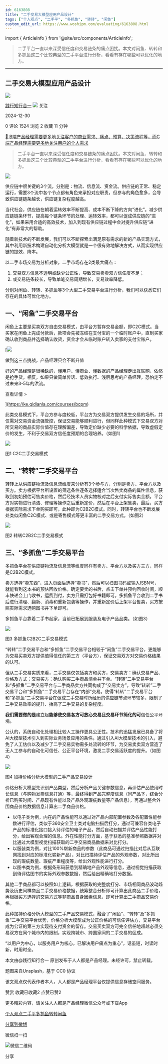 ```yaml
---
id: 6163808
title: "二手交易大模型应用产品设计"
tags: ["个人观点", "二手平", "多抓鱼", "转转", "闲鱼"]
custom_edit_url: https://www.woshipm.com/evaluating/6163808.html
---
```

import { ArticleInfo } from '@site/src/components/ArticleInfo';

<ArticleInfo
    author="践行知行合一"
    authorLink="https://www.woshipm.com/u/1106232"
    published="2024-12-30"
    views={1524}
    comments={0}
    collects={2}
/>

> 二手平台一直以来深受信任度和交易链条的痛点困扰。本文对闲鱼、转转和多抓鱼这三个比较典型的二手平台进行分析，看看有存在哪些可以优化的地方。

---

## 二手交易大模型应用产品设计

[![](https://static.woshipm.com/WX_U_202006_20200628164843_6389.jpg?imageView2/1/w/72/h/72/q/100)](https://www.woshipm.com/u/1106232)

[践行知行合一](https://www.woshipm.com/u/1106232) ![](https://static.woshipm.com/tag/1101_1@2x.png) 关注

2024-12-30

0 评论 1524 浏览 2 收藏 11 分钟

[🔗 B端产品经理需要更多地关注客户的商业需求、痛点、预算、决策流程等，而C端产品经理需要更多地关注用户的个人需求](https://ke.qidianla.com/courses/bcpm)

> 二手平台一直以来深受信任度和交易链条的痛点困扰。本文对闲鱼、转转和多抓鱼这三个比较典型的二手平台进行分析，看看有存在哪些可以优化的地方。

![](https://image.woshipm.com/2023/04/13/c2ad1714-d9e1-11ed-bd74-00163e0b5ff3.jpg)

供应链中很关键的3个流，分别是：物流、信息流、资金流。供应链的正常、稳定运行，需要3个流中各个节点都有角色来承担对应职责，但参与的角色愈多，会导致供应链链条越长，供应链复杂程度越高。

当代社会，供应链在朝着运转效率不断提高、成本不断下降的方向“进化”。减少供应链链条环节，提高每个链条环节的处理、运转效率，都可以促成供应链的“进化”，如果采用合适的高效技术，加入到现有供应链过程中会对提升供应链“进化”有非常大的帮助。

随着新技术的不断发展，我们可以不断探索出满足原有需求的新的产品实现方式，其中利用新技术构建自动化分析大模型就是一个很有效地解决方式，从而实现供应链的提效、降本。

以二手市场交易为分析对象，二手市场存在2类最大痛点：

1.  交易双方信息不透明或缺少公正性，导致交易卖卖双方信任度不足；
2.  或交易链条较长，导致单笔交易周期增长，交易效率降低。

分别对闲鱼、转转、多抓鱼等3个大型二手交易平台进行分析，我们可以获悉它们存在的具体可优化地方。

## 一、“闲鱼”二手交易平台

闲鱼上主要是买卖双方自由交易模式，由平台方暂存交易金额，即C2C模式。当买家在闲鱼上完成付款后，款项会先被冻结在支付宝的一个临时账户中，直到买家确认收到商品并选择确认收货，资金才会从临时账户转入卖家的支付宝账户。

[![](https://image.woshipm.com/2023/07/27/1788a218-2c7f-11ee-b91f-00163e0b5ff3.png)

做到这三点挑战，产品经理只会不断升值

好的产品经理是很稀缺的，懂用户、懂商业、懂数据的产品经理走出互联网，依然是抢手货。相反，如果只做简单传话、低效执行、浅层思考的产品经理，恐怕走不过未来3-5年的洪流。

查看详情 >

](https://ke.qidianla.com/courses/bcpm)

此类交易模式下，平台方参与度较低，平台方为交易双方提供发生交易的场所，并仅需对交易资金流强管控，保证交易能够顺利进行，但同样此种模式下交易双方对所交易的商品实际价值存在理解偏差，导致定价缺少必要的科学依据，导致虚假定价的发生，不利于交易双方信任度预期的合理培养。（如图1）

![](https://image.woshipm.com/2024/12/28/e453cbee-c4fc-11ef-b7d4-00163e09d72f.png)

图1 C2C二手交易模式

## 二、“转转”二手交易平台

转转上从供应链物流及信息流维度来分析有3个参与方，分别是卖方、平台方以及买方。卖方根据平台所设置的筛选条件逐条选择适合当次售卖商品的属性信息，获取到初始预估可售卖价格，然后经技术人员实物核对之后支付实际售卖金额，平台方对实物进行清洁、修理等操作之后重新定价，然后在平台上架售卖，最后，买方根据实际需求下单购买即可，此种即为C2B2C模式。同时，转转平台也不断发展处类似闲鱼C2C模式、或是寄售模式等更丰富的二手交易方式。（如图2）

![](https://image.woshipm.com/2024/12/28/46cf0124-c4ff-11ef-9448-00163e09d72f.png)

图2 转转C2B2C二手交易模式

## 三、“多抓鱼”二手交易平台

多抓鱼平台在供应链物流及信息流等维度同样有卖方、平台方以及买方三方，同样是C2B2C模式。

卖方选择“卖东西”，进入页面后选择“卖书”，然后可以扫图书码或输入ISBN号，就能看到这本书的预估回收价格。确定要卖的书后，点击下单并预约回收时间，顺丰快递会上门收书，运费到付，卖方只需打包好书籍即可。多抓鱼平台收到二手书后进行清理、翻新、消毒和重新包装等操作，并重新定价后上架平台售卖，买方按照实际需求选购图书并下单即可。

多抓鱼平台靠着二手书起家，当前已拓展到服装及电子产品品类。（如图3）

![](https://image.woshipm.com/2024/12/28/7e125b62-c500-11ef-a9cf-00163e09d72f.png)

图3 多抓鱼C2B2C二手交易模式

“转转”二手交易平台和“多抓鱼”二手交易平台相较于“闲鱼”二手交易平台，更能够为交易买卖双方提供值得信任的第三方（平台方），保证交易双方对交易价格结果的认可。

但从二手交易实质来看，二手交易仅包括卖方和买方，交易卖方：确认交易产品、价格及方式；交易买方：确认购买二手商品清单并下单。“转转”二手交易平台和“多抓鱼”二手交易平台与二手商品卖方共同构成了“交易卖方”，导致“转转”二手交易平台和“多抓鱼”二手交易平台存在“内部”交易。使得“转转”二手交易平台和“多抓鱼”二手交易平台在促成二手交易时所经历的供应链节点环节较多，限制了二手交易效率的提升、抬高了二手交易的复杂程度。

**我们需要做的是**建立起**能够使交易各方可放心交易且交易环节简化的可**信任公平环境。

公认的，系统自动化处理相比较人工操作更具公正性。技术的迅猛发展已具备了将AI大模型技术引入到实际业务场景应用的条件。通过引入AI大模型技术的引入，避免了人工估价以及减少了二手交易实物需多处流转的环节，为交易卖卖双方营造了无人工参与的自动化可信任、公正平台环境，激发二手交易活跃度的提升。（如图4）

![](https://image.woshipm.com/2024/12/28/dee54bac-c50a-11ef-a9cf-00163e09d72f.png)

图4 加持价格分析大模型的二手产品交易设计

价格分析大模型先识别产品类型，然后分析产品关键参数信息，再评估产品使用时长信息（与购物发票信息打通）等，最终得到产品完整度信息（同产品下，综合分析已购买时间、产品现有性能以及产品外观瑕疵数量等产品信息），再通过整合外围商品价格数据信息计算出二手商品价格。

*   以电子类为例，内在的产品性能可以通过对产品内部配置参数及各配置性能参数进行评估，类似于360安全卫士类对电脑扫描后打分，通过可兼容各类电子产品的标准化接口接入待评估的电子产品，然后自动扫描并评估产品性能打分，给出客观合理的信息。外在性能打分方面，基于获悉的基准参照数据并对比通过大模型视觉扫描获取的二手交易商品数据来对比打分。
*   以服装类为例，对比100%崭新商品的参数（此商品可通过扫描比对后从互联网找到对应的标准化崭新产品），对比扫描待评估产品的外观参数，对比所出现的瑕疵数量、瑕疵严重程度等，给出外观性能进行打分。
*   以图书类为例，根据条形码获悉到精确地产品外观等信息，通过视觉扫描获取到待评估图书的实际外观参数数据，然后给出精确地打分数据。

其他二手商品都可以按照如上逻辑，根据获取的完整度打分、市场相同商品波动趋势及历史同样商品二手交易价格数据，统筹整合分析即可计算出此商品二手价格，再根据买方选择的交易方式等非商品自身因素信息，即可计算出二手商品交易价格。

此种加持价格分析大模型的二手产品交易模式，融合了“闲鱼”、“转转”及“多抓鱼”二手交易平台优势，价格分析大模型成为公正价格的可信任评估方，交易平台成为公证的第三方实现待支付资金的留存。交易买卖双方可完全信任地超越必须交易双方在同个城市内的限制，实现跨城市、跨国家间的二手交易的促成。

“以用户为中心，以服务用户为核心，已解决用户痛点为重心”，话虽短，时读时新，时用时全。

本文由@践行知行合一 原创发布于人人都是产品经理。未经许可，禁止转载。

题图来自Unsplash，基于 CC0 协议

该文观点仅代表作者本人，人人都是产品经理平台仅提供信息存储空间服务。

赞赏 收藏已收藏2 点赞已赞2

更多精彩内容，请关注人人都是产品经理微信公众号或下载App

[个人观点](https://www.woshipm.com/tag/%e4%b8%aa%e4%ba%ba%e8%a7%82%e7%82%b9)[二手平](https://www.woshipm.com/tag/%e4%ba%8c%e6%89%8b%e5%b9%b3)[多抓鱼](https://www.woshipm.com/tag/%e5%a4%9a%e6%8a%93%e9%b1%bc)[转转](https://www.woshipm.com/tag/%e8%bd%ac%e8%bd%ac)[闲鱼](https://www.woshipm.com/tag/%e9%97%b2%e9%b1%bc)

[分享到微博](https://service.weibo.com/share/share.php?appkey=2775287854&title=二手交易大模型应用产品设计&url=https://www.woshipm.com/evaluating/6163808.html&pic=https://image.woshipm.com/2023/04/13/c2ad1714-d9e1-11ed-bd74-00163e0b5ff3.jpg)

微信扫一扫

![微信二维码](https://api.pwmqr.com/qrcode/create/?url=https://www.woshipm.com/evaluating/6163808.html)

分享